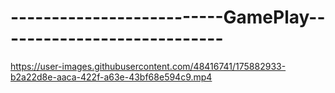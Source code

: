 # --------------------------GamePlay----------------------------

https://user-images.githubusercontent.com/48416741/175882933-b2a22d8e-aaca-422f-a63e-43bf68e594c9.mp4

